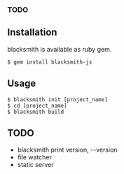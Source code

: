 



### TODO ###
## Installation

blacksmith is available as ruby gem.

    $ gem install blacksmith-js

## Usage
    $ blacksmith init [project_name]
    $ cd [project_name]
    $ blacksmith build

## TODO
 - blacksmith print version, --version
 - file watcher
 - static server
